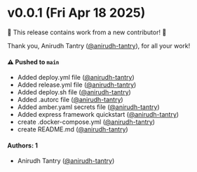 # v0.0.1 (Fri Apr 18 2025)

:tada: This release contains work from a new contributor! :tada:

Thank you, Anirudh Tantry ([@anirudh-tantry](https://github.com/anirudh-tantry)), for all your work!

#### ⚠️ Pushed to `main`

- Added deploy.yml file ([@anirudh-tantry](https://github.com/anirudh-tantry))
- Added release.yml file ([@anirudh-tantry](https://github.com/anirudh-tantry))
- Added deploy.sh file ([@anirudh-tantry](https://github.com/anirudh-tantry))
- Added .autorc file ([@anirudh-tantry](https://github.com/anirudh-tantry))
- Added amber.yaml secrets file ([@anirudh-tantry](https://github.com/anirudh-tantry))
- Added express framework quickstart ([@anirudh-tantry](https://github.com/anirudh-tantry))
- create .docker-compose.yml ([@anirudh-tantry](https://github.com/anirudh-tantry))
- create README.md ([@anirudh-tantry](https://github.com/anirudh-tantry))

#### Authors: 1

- Anirudh Tantry ([@anirudh-tantry](https://github.com/anirudh-tantry))
